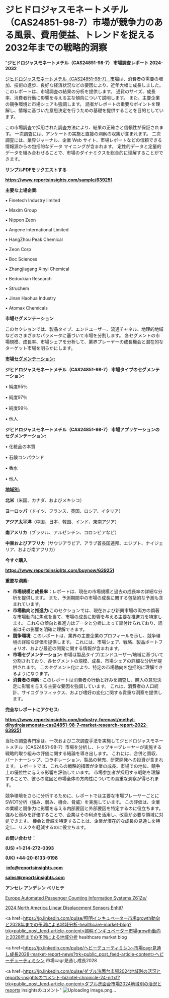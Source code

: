 # ジヒドロジャスモネートメチル（CAS24851-98-7）市場が競争力のある風景、費用便益、トレンドを捉える2032年までの戦略的洞察

"<strong>ジヒドロジャスモネートメチル（CAS24851-98-7） 市場調査レポート 2024-2032</strong>

<a href=https://www.reportsinsights.com/sample/639251>ジヒドロジャスモネートメチル（CAS24851-98-7） 市場</a>は、消費者の需要の増加、技術の進歩、良好な経済状況などの要因により、近年大幅に成長しました。 このレポートは、市場調査の結果の分析を提供します。 通貨のサイズ、成長率、消費者行動に影響を与える主な傾向について説明します。 また、主要企業の競争環境と市場シェアも強調します。 読者がレポートの重要なポイントを理解し、情報に基づいた意思決定を行うための基礎を提供することを目的としています。

この市場調査で採用された調査方法により、結果の正確さと信頼性が保証されます。 一次調査には、アンケートの実施と直接の洞察の収集が含まれます。 二次調査には、業界ジャーナル、企業 Web サイト、市場レポートなどの信頼できる情報源からの包括的なデータ マイニングが含まれます。 定性的データと定量的データを組み合わせることで、市場のダイナミクスを総合的に理解することができます。

<strong><b>サンプルPDFをリクエストする</b></strong>

<a href=https://www.reportsinsights.com/sample/639251><strong><u>https://www.reportsinsights.com/sample/639251</u></strong></a>

<strong>主要な上場企業:</strong>

• Finetech Industry limited

• Maxim Group

• Nippon Zeon

• Angene International Limited

• HangZhou Peak Chemical

• Zeon Corp

• Boc Sciences

• Zhangjiagang Xinyi Chemical

• Bedoukian Research

• Struchem

• Jinan Haohua Industry

• Atomax Chemicals

<strong>市場セグメンテーション</strong>

このセクションでは、製品タイプ、エンドユーザー、流通チャネル、地理的地域などのさまざまなパラメータに基づいて市場を分割します。 各セグメントの市場規模、成長率、市場シェアを分析して、業界プレーヤーの成長機会と潜在的なターゲット市場を明らかにします。

<strong><u>市場セグメンテーション</u></strong><strong><u>:</u></strong>

<strong>ジヒドロジャスモネートメチル（CAS24851-98-7） 市場タイプのセグメンテーション:</strong>

• 純度95％

• 純度97％

• 純度99％

• 他人

<strong>ジヒドロジャスモネートメチル（CAS24851-98-7） 市場アプリケーションのセグメンテーション:</strong>

• 化粧品の本質

• 石鹸コンパウンド

• 香水

• 他人

<strong><u>地域別</u></strong><strong><u>:</u></strong>

<strong>北米</strong>（米国、カナダ、およびメキシコ）

<strong>ヨーロッパ</strong>（ドイツ、フランス、英国、ロシア、イタリア）

<strong>アジア太平洋</strong>（中国、日本、韓国、インド、東南アジア）

<strong>南アメリカ</strong>（ブラジル、アルゼンチン、コロンビアなど）

<strong>中東およびアフリカ</strong>（サウジアラビア、アラブ首長国連邦、エジプト、ナイジェリア、および南アフリカ）

<strong>今すぐ購入</strong>

<a href=https://www.reportsinsights.com/buynow/639251><strong><u>https://www.reportsinsights.com/buynow/639251</u></strong></a>

<strong>重要な洞察:</strong>
<ul>
  <li><strong>市場規模と成長率：</strong>レポートは、現在の市場規模と過去の成長率の詳細な分析を提供します。 また、予測期間中の市場の成長に関する包括的な予測も含まれています。</li>
  <li><strong>市場動向と推進力:</strong>このセクションでは、現在および新興市場の両方の顕著な市場動向に焦点を当て、市場の成長に影響を与える主要な推進力を特定します。 これらの傾向と推進力はデータと分析によって裏付けられており、読者はその影響を明確に理解できます。</li>
  <li><strong>競争環境</strong>: このレポートは、業界の主要企業のプロフィールを示し、競争環境の詳細な評価を提供します。 これには、市場シェア、戦略、製品ポートフォリオ、および最近の開発に関する情報が含まれます。</li>
  <li><strong>市場セグメンテーション: </strong>市場は製品タイプ/エンドユーザー/地域に基づいて分割されており、各セグメントの規模、成長、市場シェアの詳細な分析が提供されます。 このセグメント化により、特定の市場動向を包括的に理解できるようになります。</li>
  <li><strong>消費者の洞察 : </strong>このレポートは消費者の行動と好みを調査し、購入の意思決定に影響を与える主要な要因を強調しています。 これは、消費者の人口統計、サイコグラフィックス、および嗜好の変化に関する貴重な洞察を提供します。</li>
</ul>
<strong>完全なレポートにアクセス:</strong>

<a href=https://www.reportsinsights.com/industry-forecast/methyl-dihydrojasmonate-cas24851-98-7-market-research-report-2022-639251><strong><u><b>https://www.reportsinsights.com/industry-forecast/methyl-dihydrojasmonate-cas24851-98-7-market-research-report-2022-639251</b></u></strong></a>

当社の調査専門家は、一次および二次調査手法を実施してジヒドロジャスモネートメチル（CAS24851-98-7）市場を分析し、トップキープレーヤーが実施する戦略的取り組みの評価に関する結論を導き出します。 これには、合併と買収、パートナーシップ、コラボレーション、製品の発売、研究開発への投資が含まれます。 レポートでは、これらの戦略的措置が企業の成長、市場での地位、競争上の優位性に与える影響を評価しています。 市場参加者が採用する戦略を理解することで、彼らの意図と市場全体の方向性についての貴重な洞察が得られます。

競争環境をさらに分析するために、レポートでは主要な市場プレーヤーごとにSWOT分析（強み、弱み、機会、脅威）を実施しています。 この評価は、企業の業績と競争力に影響を与える内部要因と外部要因を特定するのに役立ちます。 強みと弱みを評価することで、企業はその利点を活用し、改善が必要な領域に対処できます。 機会と脅威を特定することは、企業が潜在的な成長の見通しを特定し、リスクを軽減するのに役立ちます。

<strong>お問い合わせ：</strong>

<strong>(US) +1-214-272-0393</strong>

<strong>(UK) +44-20-8133-9198</strong>

<strong> </strong><a href=info@reportsinsights.com><strong><u>info@reportsinsights.com</u></strong></a>

<a href=sales@reportsinsights.com><strong><u>sales@reportsinsights.com</u></strong></a>

<strong>アンセレ アンデレン ベリヒテ</strong>

<a href=https://www.linkedin.com/pulse/europe-automated-passenger-counting-information-systems-z61ze/>Europe Automated Passenger Counting Information Systems Z61Ze/</a>

<a href=https://www.linkedin.com/pulse/2024-north-america-linear-displacement-sensors-enhtf/>2024 North America Linear Displacement Sensors Enhtf/</a>

<a href=https://jp.linkedin.com/pulse/照明インキュベーター市場growth動向と2028年までの予測による地域分析-healthcare-market-blog?trk=public_post_feed-article-content>照明インキュベーター市場growth動向と2028年までの予測による地域分析 healthcare market blog</a>

<a href=https://jp.linkedin.com/pulse/ヘビーデューティミシン-市場cagr見通し成長2028-market-report-news?trk=public_post_feed-article-content>ヘビーデューティミシン 市場cagr見通し成長2028</a>

<a href=https://jp.linkedin.com/pulse/ダブル洗面台市場2024地域別の活況とreports-insightsのコメント-bizintel-chronicle-24-nrtxf?trk=public_post_feed-article-content>ダブル洗面台市場2024地域別の活況とreports insightsのコメント</a>"
![Uploading image.png…]()
